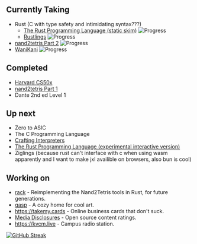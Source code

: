 ## Currently Taking
 - Rust (C with type safety and intimidating syntax???)
   - [The Rust Programming Language (static skim)](https://doc.rust-lang.org/book) ![Progress](https://progress-bar.dev/40/) <!-- 493 pages total -->
   - [Rustlings](https://github.com/rust-lang/rustlings) ![Progress](https://progress-bar.dev/53/)
 - [nand2tetris Part 2](https://nand2tetris.org) ![Progress](https://progress-bar.dev/8/)
 - [WaniKani](https://wanikani.com) ![Progress](https://progress-bar.dev/5/)
<!--- Calculation info:
WaniKani has 9060 items total.
K&R has 189 pages excl. appendicies.
-->

## Completed
 - [Harvard CS50x](https://cs50.harvard.edu/x)
 - [nand2tetris Part 1](https://nand2tetris.org)
 - Dante 2nd ed Level 1

## Up next
 - Zero to ASIC
 - The C Programming Language
 - [Crafting Interpreters](https://craftinginterpreters.com/)
 - [The Rust Programming Language (experimental interactive version)](https://rust-book.cs.brown.edu/)
 - Ziglings (because rust can't interface with c when using wasm apparently and I want to make jxl availible on browsers, also bun is cool)

## Working on
 - [rack](https://github.com/oofdere/rack) - Reimplementing the Nand2Tetris tools in Rust, for future generations.
 - [gasp](https://gasp.ink) - A cozy home for cool art.
 - https://takemy.cards - Online business cards that don't suck.
 - [Media Disclosures](https://disclosures.media) - Open source content ratings.
 - https://kvcm.live - Campus radio station.

[![GitHub Streak](https://github-readme-streak-stats.herokuapp.com?user=oofdere)](https://git.io/streak-stats)
